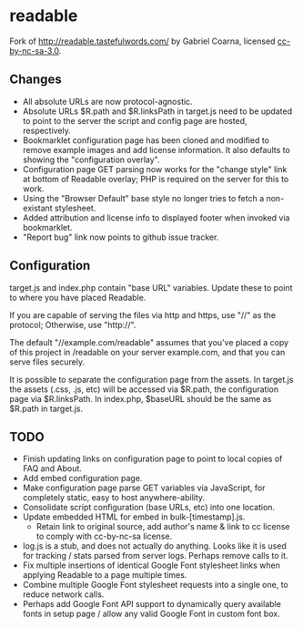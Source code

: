 readable
========
Fork of http://readable.tastefulwords.com/ by Gabriel Coarna, licensed [cc-by-nc-sa-3.0](http://creativecommons.org/licenses/by-nc-sa/3.0/).

Changes
-------
* All absolute URLs are now protocol-agnostic.
* Absolute URLs $R.path and $R.linksPath in target.js need to be updated to point to the server the script and config page are hosted, respectively.
* Bookmarklet configuration page has been cloned and modified to remove example images and add license information. It also defaults to showing the "configuration overlay".
* Configuration page GET parsing now works for the "change style" link at bottom of Readable overlay; PHP is required on the server for this to work.
* Using the "Browser Default" base style no longer tries to fetch a non-existant stylesheet.
* Added attribution and license info to displayed footer when invoked via bookmarklet.
* "Report bug" link now points to github issue tracker.

Configuration
-------------
target.js and index.php contain "base URL" variables. Update these to point to where you have placed Readable.

If you are capable of serving the files via http and https, use "//" as the protocol; Otherwise, use "http://".

The default "//example.com/readable" assumes that you've placed a copy of this project in /readable on your server example.com, and that you can serve files securely.

It is possible to separate the configuration page from the assets. In target.js the assets (.css, .js, etc) will be accessed via $R.path, the configuration page via $R.linksPath. In index.php, $baseURL should be the same as $R.path in target.js. 

TODO
----
* Finish updating links on configuration page to point to local copies of FAQ and About.
* Add embed configuration page.
* Make configuration page parse GET variables via JavaScript, for completely static, easy to host anywhere-ability.
* Consolidate script configuration (base URLs, etc) into one location.
* Update embedded HTML for embed in bulk-[timestamp].js. 
    * Retain link to original source, add author's name & link to cc license to comply with cc-by-nc-sa license.
* log.js is a stub, and does not actually do anything. Looks like it is used for tracking / stats parsed from server logs. Perhaps remove calls to it.
* Fix multiple insertions of identical Google Font stylesheet links when applying Readable to a page multiple times.
* Combine multiple Google Font stylesheet requests into a single one, to reduce network calls.
* Perhaps add Google Font API support to dynamically query available fonts in setup page / allow any valid Google Font in custom font box.

